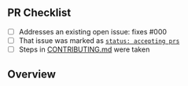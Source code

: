 <!-- 👋 Hi, thanks for sending a PR to docusaurus-plugin-konamimojisplosion! 💖.
Please fill out all fields below and make sure each item is true and [x] checked.
Otherwise we may not be able to review your PR. -->

## PR Checklist

- [ ] Addresses an existing open issue: fixes #000
- [ ] That issue was marked as [`status: accepting prs`](https://github.com/JoshuaKGoldberg/docusaurus-plugin-konamimojisplosion/issues?q=is%3Aopen+is%3Aissue+label%3A%22status%3A+accepting+prs%22)
- [ ] Steps in [CONTRIBUTING.md](https://github.com/JoshuaKGoldberg/docusaurus-plugin-konamimojisplosion/blob/main/.github/CONTRIBUTING.md) were taken

## Overview

<!-- Description of what is changed and how the code change does that. -->

